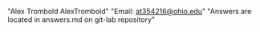 "Alex Trombold AlexTrombold" 
"Email: at354216@ohio.edu"
"Answers are located in answers.md on git-lab repository"
